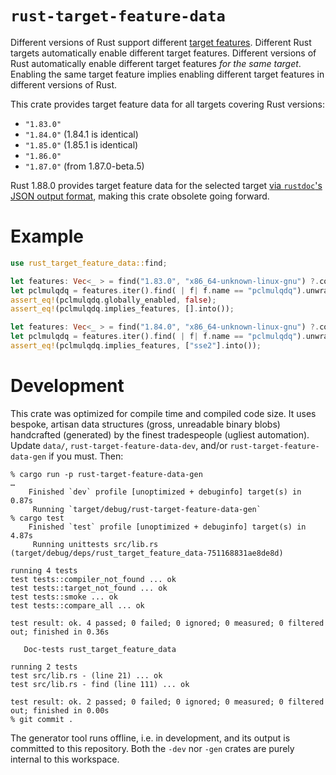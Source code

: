 # `rust-target-feature-data`

Different versions of Rust support different [target
features](https://rust-lang.github.io/rfcs/2045-target-feature.html). Different Rust targets
automatically enable different target features. Different versions of Rust automatically enable
different target features _for the same target_. Enabling the same target feature implies
enabling different target features in different versions of Rust.

This crate provides target feature data for all targets covering Rust versions:

* `"1.83.0"`
* `"1.84.0"` (1.84.1 is identical)
* `"1.85.0"` (1.85.1 is identical)
* `"1.86.0"`
* `"1.87.0"` (from 1.87.0-beta.5)

Rust 1.88.0 provides target feature data for the selected target [via `rustdoc`'s JSON output
format](https://docs.rs/rustdoc-types/latest/rustdoc_types/struct.TargetFeature.html), making
this crate obsolete going forward.

# Example

```rust
use rust_target_feature_data::find;

let features: Vec<_ > = find("1.83.0", "x86_64-unknown-linux-gnu") ?.collect();
let pclmulqdq = features.iter().find( | f| f.name == "pclmulqdq").unwrap();
assert_eq!(pclmulqdq.globally_enabled, false);
assert_eq!(pclmulqdq.implies_features, [].into());

let features: Vec<_ > = find("1.84.0", "x86_64-unknown-linux-gnu") ?.collect();
let pclmulqdq = features.iter().find( | f| f.name == "pclmulqdq").unwrap();
assert_eq!(pclmulqdq.implies_features, ["sse2"].into());
```

# Development

This crate was optimized for compile time and compiled code size. It uses bespoke, artisan data
structures (gross, unreadable binary blobs) handcrafted (generated) by the finest tradespeople
(ugliest automation). Update `data/`, `rust-target-feature-data-dev`, and/or
`rust-target-feature-data-gen` if you must. Then:

```console
% cargo run -p rust-target-feature-data-gen
…
    Finished `dev` profile [unoptimized + debuginfo] target(s) in 0.87s
     Running `target/debug/rust-target-feature-data-gen`
% cargo test
    Finished `test` profile [unoptimized + debuginfo] target(s) in 4.87s
     Running unittests src/lib.rs (target/debug/deps/rust_target_feature_data-751168831ae8de8d)

running 4 tests
test tests::compiler_not_found ... ok
test tests::target_not_found ... ok
test tests::smoke ... ok
test tests::compare_all ... ok

test result: ok. 4 passed; 0 failed; 0 ignored; 0 measured; 0 filtered out; finished in 0.36s

   Doc-tests rust_target_feature_data

running 2 tests
test src/lib.rs - (line 21) ... ok
test src/lib.rs - find (line 111) ... ok

test result: ok. 2 passed; 0 failed; 0 ignored; 0 measured; 0 filtered out; finished in 0.00s
% git commit .
```

The generator tool runs offline, i.e. in development, and its output is committed to this
repository. Both the `-dev` nor `-gen` crates are purely internal to this workspace.
